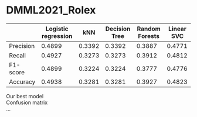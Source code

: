 # DMML2021_Rolex


|       | Logistic regression |      kNN   |  Decision Tree  |     Random Forests | Linear SVC   |
| ----------- | ----------- | ----------- | ----------- | -----------   | ----------- | 
| Precision      |  0.4899  |  0.3392  |  0.3392  |  0.3887  |  0.4771  |
| Recall   |  0.4927  |  0.3273 |  0.3273  |  0.3912  |  0.4812  |
| F1-score    |  0.4899  |  0.3224  |  0.3224  |  0.3777  |  0.4776  |
| Accuracy   |  0.4938  |  0.3281  |  0.3281  |  0.3927  |  0.4823  |

Our best model <br>
Confusion matrix <br>
...
